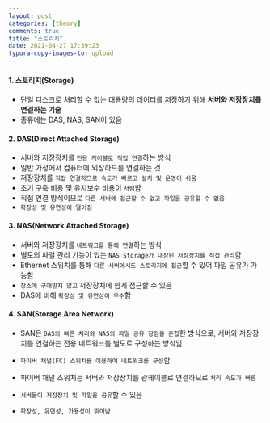 ```yaml
---
layout: post
categories: [theory]
comments: true
title: "스토리지"
date: 2021-04-27 17:39:23
typora-copy-images-to: upload
---
```


#### 1. 스토리지(Storage)

- 단일 디스크로 처리할 수 없는 대용량의 데이터를 저장하기 위해 **서버와 저장장치를 연결하는 기술**
- 종류에는 DAS, NAS, SAN이 있음

#### 2. DAS(Direct Attached Storage)

- 서버와 저장장치를 `전용 케이블로 직접 연결`하는 방식
- 일반 가정에서 컴퓨터에 외장하드를 연결하는 것
- 저장장치를 `직접 연결하므로 속도가 빠르고 설치 및 운영이 쉬움`
- 초기 구축 비용 및 유지보수 비용이 `저렴`함
- 직접 연결 방식이므로 `다른 서버에 접근할 수 없고 파일을 공유할 수 없음`
- `확장성 및 유연성이 떨어짐`

#### 3. NAS(Network Attached Storage)

- 서버와 저장장치를 `네트워크를 통해 연결`하는 방식
- 별도의 파일 관리 기능이 있는 `NAS Storage가 내장된 저장장치를 직접 관리`함
- Ethernet 스위치를 통해 `다른 서버에서도 스토리지에 접근`할 수 있어 파일 공유가 가능함
- `장소에 구애받지 않고` 저장장치에 쉽게 접근할 수 있음
- DAS에 비해 `확장성 및 유연성이 우수`함

#### 4. SAN(Storage Area Network)

- SAN은 `DAS의 빠른 처리와 NAS의 파일 공유 장점을 혼합`한 방식으로, 서버와 저장장치를 연결하는 전용 네트워크를 별도로 구성하는 방식임

- `파이버 채널(FC) 스위치를 이용하여 네트워크를 구성`함

- 파이버 채널 스위치는 서버와 저장장치를 광케이블로 연결하므로 `처리 속도가 빠름`

- `서버들이 저장장치 및 파일을 공유`할 수 있음

- `확장성, 유연성, 가용성이 뛰어남`

  
